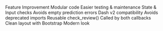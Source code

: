 Feature	Improvement
Modular code	Easier testing & maintenance
State & Input checks	Avoids empty prediction errors
Dash v2 compatibility	Avoids deprecated imports
Reusable check_review()	Called by both callbacks
Clean layout with Bootstrap	Modern look
